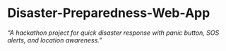# Disaster-Preparedness-Web-App
*“A hackathon project for quick disaster response with panic button, SOS alerts, and location awareness.”* 
